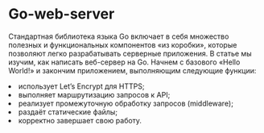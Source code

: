 # Go-web-server

Стандартная библиотека языка Go включает в себя множество полезных и функциональных компонентов «из коробки», которые позволяют легко разрабатывать серверные приложения. В статье мы изучим, как написать веб-сервер на Go. Начнем с базового «Hello World!» и закончим приложением, выполняющим следующие функции:

<li>использует Let’s Encrypt для HTTPS;</li>
<li>выполняет маршрутизацию запросов к API;</li>
<li>реализует промежуточную обработку запросов (middleware);</li>
<li>раздаёт статические файлы;</li>
<li>корректно завершает свою работу.</li>


